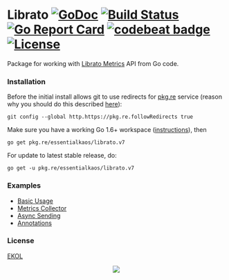 # Librato [![GoDoc](https://godoc.org/pkg.re/essentialkaos/librato.v7?status.svg)](https://godoc.org/pkg.re/essentialkaos/librato.v7) [![Build Status](https://travis-ci.org/essentialkaos/librato.svg?branch=master)](https://travis-ci.org/essentialkaos/librato) [![Go Report Card](https://goreportcard.com/badge/github.com/essentialkaos/librato)](https://goreportcard.com/report/github.com/essentialkaos/librato) [![codebeat badge](https://codebeat.co/badges/f82e704d-67a7-4c6f-9e5d-1acf058c937b)](https://codebeat.co/projects/github-com-essentialkaos-librato) [![License](https://gh.kaos.io/ekol.svg)](https://essentialkaos.com/ekol)

Package for working with [Librato Metrics](https://www.librato.com) API from Go code.

### Installation

Before the initial install allows git to use redirects for [pkg.re](https://github.com/essentialkaos/pkgre) service (reason why you should do this described [here](https://github.com/essentialkaos/pkgre#git-support)):

```
git config --global http.https://pkg.re.followRedirects true
```

Make sure you have a working Go 1.6+ workspace ([instructions](https://golang.org/doc/install)), then

```
go get pkg.re/essentialkaos/librato.v7
```

For update to latest stable release, do:

```
go get -u pkg.re/essentialkaos/librato.v7
```

### Examples

* [Basic Usage](examples/basic_example.go)
* [Metrics Collector](examples/collector_example.go)
* [Async Sending](examples/async_example.go)
* [Annotations](examples/annotations_example.go)

### License

[EKOL](https://essentialkaos.com/ekol)

<p align="center"><a href="https://essentialkaos.com"><img src="https://gh.kaos.io/ekgh.svg"/></a></p>
